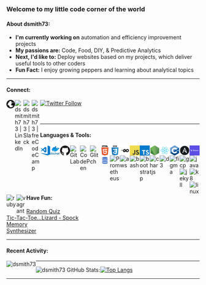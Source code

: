 ### Welcome to my little code corner of the world  

#### About dsmith73:   
  * **I'm currently working on** automation and efficiency improvement projects  
  * **My passions are:** Code, Food, DIY, & Predictive Analytics  
  * **Next, I'd like to:** Deploy websites based on my projects, which deliver useful tools to other coders  
  * **Fun Fact:** I enjoy growing peppers and learning about analytical topics  

---

#### Connect:  

[<img align="left" alt="dsmith73 | Website" width="22px" src="https://raw.githubusercontent.com/iconic/open-iconic/master/svg/globe.svg" />][website]  [<img align="left" alt="dsmith73 | LinkedIn" width="22px" src="https://cdn.jsdelivr.net/npm/simple-icons@v3/icons/linkedin.svg" />][linkedin]  [<img align="left" alt="dsmith73 | Slack" width="22px" src="https://cdn.jsdelivr.net/npm/simple-icons@v3/icons/Slack.svg" />][slack]  [<img align="left" alt="dsmith73 | freeCodeCamp" width="22px" src="https://design-style-guide.freecodecamp.org/downloads/fcc_primary_small.jpg" />][freecodecamp]  [<img alt="Twitter Follow" src="https://img.shields.io/twitter/follow/d_smith_73?color=%231da1f2&label=follow%20me&logo=Twitter&style=plastic" />][twitter]  

<br />

---

#### Languages & Tools:  

<img align="left" alt="VS Code" width="26px" src="https://raw.githubusercontent.com/github/explore/80688e429a7d4ef2fca1e82350fe8e3517d3494d/topics/visual-studio-code/visual-studio-code.png" />
<img align="left" alt="Docker" width="26px" src="https://raw.githubusercontent.com/github/explore/80688e429a7d4ef2fca1e82350fe8e3517d3494d/topics/docker/docker.png" />
<img align="left" alt="GitHub" width="26px" src="https://raw.githubusercontent.com/github/explore/78df643247d429f6cc873026c0622819ad797942/topics/github/github.png" />
<!-- https://github.com/simple-icons/simple-icons & http://simpleicons.org/ -->
<img align="left" alt="GitLab" width="26px" src="https://cdn.jsdelivr.net/npm/simple-icons@v3/icons/GitLab.svg" />
<img align="left" alt="CodePen" width="26px" src="https://cdn.jsdelivr.net/npm/simple-icons@v3/icons/CodePen.svg" />
<img align="left" alt="Glitch" width="26px" src="https://cdn.jsdelivr.net/npm/simple-icons@v3/icons/Glitch.svg" />
<img align="left" alt="HTML5" width="26px" src="https://raw.githubusercontent.com/github/explore/80688e429a7d4ef2fca1e82350fe8e3517d3494d/topics/html/html.png" />
<img align="left" alt="CSS3" width="26px" src="https://raw.githubusercontent.com/github/explore/80688e429a7d4ef2fca1e82350fe8e3517d3494d/topics/css/css.png" />
<img align="left" alt="GO" width="26px" src="https://raw.githubusercontent.com/github/explore/80688e429a7d4ef2fca1e82350fe8e3517d3494d/topics/go/go.png" />
<img align="left" alt="JavaScript" width="26px" src="https://raw.githubusercontent.com/github/explore/80688e429a7d4ef2fca1e82350fe8e3517d3494d/topics/javascript/javascript.png" />
<img align="left" alt="TypeScript" width="26px" src="https://raw.githubusercontent.com/github/explore/80688e429a7d4ef2fca1e82350fe8e3517d3494d/topics/typescript/typescript.png" />
<img align="left" alt="Node.js" width="26px" src="https://raw.githubusercontent.com/github/explore/80688e429a7d4ef2fca1e82350fe8e3517d3494d/topics/nodejs/nodejs.png" />
<img align="left" alt="React" width="26px" src="https://raw.githubusercontent.com/github/explore/80688e429a7d4ef2fca1e82350fe8e3517d3494d/topics/react/react.png" />
<img align="left" alt="C++" width="26px" src="https://raw.githubusercontent.com/github/explore/80688e429a7d4ef2fca1e82350fe8e3517d3494d/topics/cpp/cpp.png" />
<img align="left" alt="Ansible" width="26px" src="https://raw.githubusercontent.com/github/explore/80688e429a7d4ef2fca1e82350fe8e3517d3494d/topics/ansible/ansible.png" />
<img align="left" alt="Terraform" width="26px" src="https://raw.githubusercontent.com/github/explore/80688e429a7d4ef2fca1e82350fe8e3517d3494d/topics/terraform/terraform.png" />
<img align="left" alt="SQL" width="26px" src="https://raw.githubusercontent.com/github/explore/80688e429a7d4ef2fca1e82350fe8e3517d3494d/topics/sql/sql.png" />
<img align="left" alt="Prometheus" width="26px" src="https://cdn.jsdelivr.net/npm/simple-icons@v3/icons/Prometheus.svg" />
<img align="left" alt="aws" width="26px" src="https://devicons.github.io/devicon/devicon.git/icons/amazonwebservices/amazonwebservices-original-wordmark.svg" />
<img align="left" alt="bash" width="26px" src="https://www.vectorlogo.zone/logos/gnu_bash/gnu_bash-icon.svg" />
<img align="left" alt="bootstrap" width="26px" src="https://devicons.github.io/devicon/devicon.git/icons/bootstrap/bootstrap-plain.svg" />
<img align="left" alt="chartjs" width="26px" src="https://www.chartjs.org/media/logo-title.svg" />
<img align="left" alt="d3" width="26px" src="https://devicons.github.io/devicon/devicon.git/icons/d3js/d3js-original.svg" />
<img align="left" alt="figma" width="26px" src="https://www.vectorlogo.zone/logos/figma/figma-icon.svg" />
<img align="left" alt="gcp" width="26px" src="https://www.vectorlogo.zone/logos/google_cloud/google_cloud-icon.svg" />
<img align="left" alt="java" width="26px" src="https://devicons.github.io/devicon/devicon.git/icons/java/java-original-wordmark.svg" />
<img align="left" alt="jekyll" width="26px" src="https://www.vectorlogo.zone/logos/jekyllrb/jekyllrb-icon.svg" />
<img align="left" alt="k8" width="26px" src="https://www.vectorlogo.zone/logos/kubernetes/kubernetes-icon.svg" />
<img align="left" alt="linux" width="26px" src="https://devicons.github.io/devicon/devicon.git/icons/linux/linux-original.svg" />
<img align="left" alt="ruby" width="26px" src="https://devicons.github.io/devicon/devicon.git/icons/ruby/ruby-original-wordmark.svg" />
<img align="left" alt="vagrant" width="26px" src="https://www.vectorlogo.zone/logos/vagrantup/vagrantup-icon.svg" />


<br />
<br />

---  

#### Have Fun:  

[Random Quiz](https://dsmith73-quiz-app.glitch.me)  
[Tic-Tac-Toe...Lizard - Spock](https://dsmith73.github.io/toolbox/js/tic-tac-toe/tic-tac-toe.html)  
[Memory](https://dsmith73.github.io/toolbox/js/card-match/card-match.html)  
[Synthesizer](https://dsmith73.github.io/toolbox/js/synth/synth.html)  

<!-- ### freeCodeCamp Timeline -  -->
<!-- FCC-Timeline:START -->  
<!-- FCC-Timeline:END -->  

---  

#### Recent Activity:

<img align="left" src="https://komarev.com/ghpvc/?username=dsmith73" alt="dsmith73" />  
<!--START_SECTION:activity-->


---

<!-- https://github.com/anuraghazra/github-readme-stats -->
<img align="left" alt="dsmith73 GitHub Stats:" src="https://github-readme-stats.dsmith73.vercel.app/api?username=dsmith73&show_icons=true&hide_border=true&theme=algolia" />  

[![Top Langs](https://github-readme-stats.dsmith73.vercel.app/api/top-langs/?username=dsmith73&layout=compact&theme=algolia)](https://github.com/dsmith73)  

---  


[website]: https://dsmith73.github.io  
[projects]: https://dsmith73.github.com/apps.html  
[linkedin]: https://www.linkedin.com/in/dsmith73  
[slack]: https://101101workspace.slack.com/archives/D012ESWSXHQ
[freecodecamp]: https://www.freecodecamp.org/dsmith73  
[twitter]: https://twitter.com/d_smith_73?ref_src=twsrc%5Etfw 

